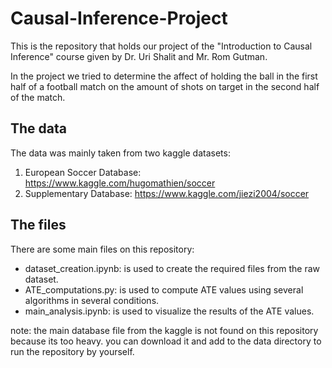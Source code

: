 # Causal-Inference-Project

This is the repository that holds our project of the "Introduction to Causal Inference" course given by Dr. Uri Shalit and Mr. Rom Gutman.

In the project we tried to determine the affect of holding the ball in the first half of a football match on the amount of shots on target in the second half of the match.


## The data

The data was mainly taken from two kaggle datasets:
1. European Soccer Database: https://www.kaggle.com/hugomathien/soccer
2. Supplementary Database: https://www.kaggle.com/jiezi2004/soccer


## The files

There are some main files on this repository:
- dataset_creation.ipynb: is used to create the required files from the raw dataset.
- ATE_computations.py: is used to compute ATE values using several algorithms in several conditions.
- main_analysis.ipynb: is used to visualize the results of the ATE values.



note: the main database file from the kaggle is not found on this repository because its too heavy. you can download it and add to the data directory to run the repository by yourself.

